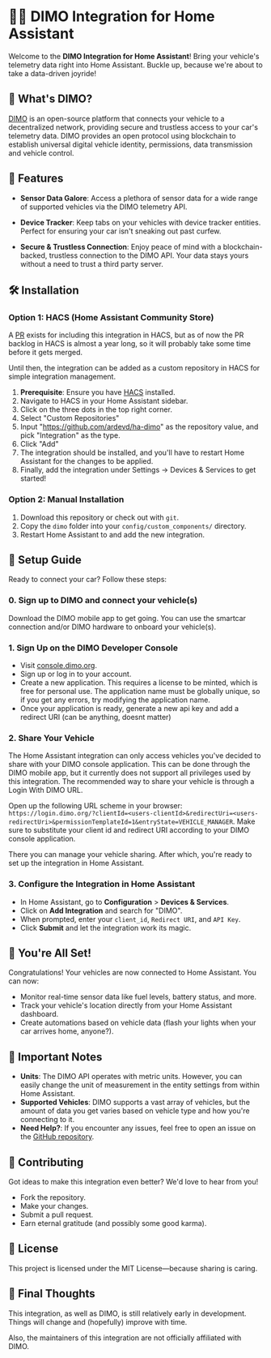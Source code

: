 # 🚗🔌 DIMO Integration for Home Assistant

Welcome to the **DIMO Integration for Home Assistant**! Bring your vehicle's telemetry data right into Home Assistant. Buckle up, because we're about to take a data-driven joyride!

## 🧐 What's DIMO?

[DIMO](https://dimo.co) is an open-source platform that connects your vehicle to a decentralized network, providing secure and trustless access to your car's telemetry data. DIMO provides an open protocol using blockchain to establish universal digital vehicle identity, permissions, data transmission and vehicle control.

## 🚀 Features

- **Sensor Data Galore**: Access a plethora of sensor data for a wide range of supported vehicles via the DIMO telemetry API.

- **Device Tracker**: Keep tabs on your vehicles with device tracker entities. Perfect for ensuring your car isn't sneaking out past curfew.

- **Secure & Trustless Connection**: Enjoy peace of mind with a blockchain-backed, trustless connection to the DIMO API. Your data stays yours without a need to trust a third party server.

## 🛠 Installation

### Option 1: HACS (Home Assistant Community Store)

A [PR](https://github.com/hacs/default/pull/2860) exists for including this integration in HACS, but as of now the PR backlog in HACS is almost a year long, so it will probably take some time before it gets merged.

Until then, the integration can be added as a custom repository in HACS for simple integration management.

1. **Prerequisite**: Ensure you have [HACS](https://hacs.xyz/) installed.
2. Navigate to HACS in your Home Assistant sidebar.
3. Click on the three dots in the top right corner. 
4. Select "Custom Repositories"
5. Input "https://github.com/ardevd/ha-dimo" as the repository value, and pick "Integration" as the type.
6. Click "Add"
7. The integration should be installed, and you'll have to restart Home Assistant for the changes to be applied.
8. Finally, add the integration under Settings -> Devices & Services to get started!

### Option 2: Manual Installation

1. Download this repository or check out with `git`. 
2. Copy the `dimo` folder into your `config/custom_components/` directory.
3. Restart Home Assistant to and add the new integration.

## 🔧 Setup Guide

Ready to connect your car? Follow these steps:

### 0. Sign up to DIMO and connect your vehicle(s)
Download the DIMO mobile app to get going. You can use the smartcar connection and/or DIMO hardware 
to onboard your vehicle(s).

### 1. Sign Up on the DIMO Developer Console

- Visit [console.dimo.org](https://console.dimo.org).
- Sign up or log in to your account.
- Create a new application. This requires a license to be minted, which is free for personal use. The application name must be globally unique, so if you get any errors, try modifying the application name.
- Once your application is ready, generate a new api key and add a redirect URI (can be anything, doesnt matter)

### 2. Share Your Vehicle

The Home Assistant integration can only access vehicles you've decided to share with your DIMO console application. This can be done through the DIMO mobile app, but it currently does not support all privileges used by this integration. The recommended way to share your vehicle is through a Login With DIMO URL.

Open up the following URL scheme in your browser: `https://login.dimo.org/?clientId=<users-clientId>&redirectUri=<users-redirectUri>&permissionTemplateId=1&entryState=VEHICLE_MANAGER`. Make sure to substitute your client id and redirect URI according to your DIMO console application.

There you can manage your vehicle sharing. After which, you're ready to set up the integration in Home Assistant.

### 3. Configure the Integration in Home Assistant

- In Home Assistant, go to **Configuration** > **Devices & Services**.
- Click on **Add Integration** and search for "DIMO".
- When prompted, enter your `client_id`, `Redirect URI`, and `API Key`.
- Click **Submit** and let the integration work its magic.

## 🎉 You're All Set!

Congratulations! Your vehicles are now connected to Home Assistant. You can now:

- Monitor real-time sensor data like fuel levels, battery status, and more.
- Track your vehicle's location directly from your Home Assistant dashboard.
- Create automations based on vehicle data (flash your lights when your car arrives home, anyone?).

## 📝 Important Notes
- **Units**: The DIMO API operates with metric units. However, you can easily change the unit of measurement in the entity settings from within Home Assistant.
- **Supported Vehicles**: DIMO supports a vast array of vehicles, but the amount of data you get varies based on vehicle type and how you're connecting to it.
- **Need Help?**: If you encounter any issues, feel free to open an issue on the [GitHub repository](https://github.com/ardevd/ha-dimo).

## 🤝 Contributing

Got ideas to make this integration even better? We'd love to hear from you!

- Fork the repository.
- Make your changes.
- Submit a pull request.
- Earn eternal gratitude (and possibly some good karma).

## 📜 License

This project is licensed under the MIT License—because sharing is caring.

## 🚦 Final Thoughts

This integration, as well as DIMO, is still relatively early in development. Things will change and (hopefully) improve with time.

Also, the maintainers of this integration are not officially affiliated with DIMO.
